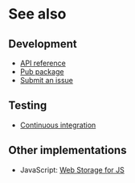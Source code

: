 # See also

## Development
- [API reference](https://pub.dev/documentation/webstorage)
- [Pub package](https://pub.dev/packages/webstorage)
- [Submit an issue](https://github.com/cedx/webstorage.dart/issues)

## Testing
- [Continuous integration](https://github.com/cedx/webstorage.dart/actions)

## Other implementations
- JavaScript: [Web Storage for JS](https://dev.belin.io/webstorage.js)
